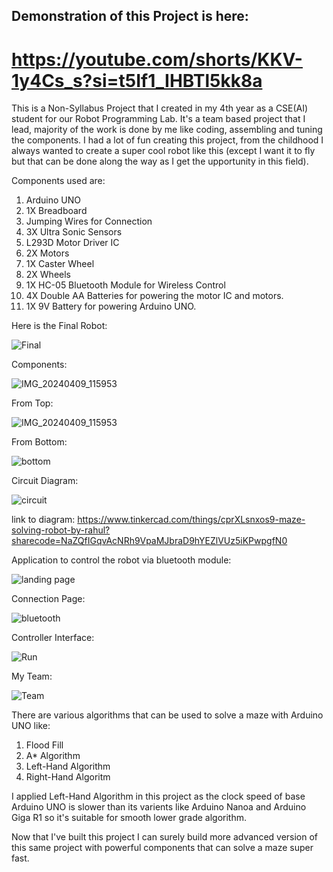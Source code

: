 ## Demonstration of this Project is here:
# https://youtube.com/shorts/KKV-1y4Cs_s?si=t5If1_IHBTl5kk8a

This is a Non-Syllabus Project that I created in my 4th year as a CSE(AI) student for our Robot Programming Lab.
It's a team based project that I lead, majority of the work is done by me like coding, assembling and tuning the components.
I had a lot of fun creating this project, from the childhood I always wanted to create a super cool robot like this (except I want it to fly but that can be done along the way as I get the upportunity in this field).

Components used are: 
1. Arduino UNO
2. 1X Breadboard
3. Jumping Wires for Connection
4. 3X Ultra Sonic Sensors
5. L293D Motor Driver IC
6. 2X Motors
7. 1X Caster Wheel
8. 2X Wheels 
9. 1X HC-05 Bluetooth Module for Wireless Control 
10. 4X Double AA Batteries for powering the motor IC and motors.
11. 1X 9V Battery for powering Arduino UNO.



Here is the Final Robot:


![Final](https://github.com/user-attachments/assets/e3444d11-7a9a-4d6e-9e62-cc71b1649c36)




Components:


![IMG_20240409_115953](https://github.com/user-attachments/assets/703b6a37-68b3-4c3f-bc76-a26302df582f)



From Top:


![IMG_20240409_115953](https://github.com/user-attachments/assets/703b6a37-68b3-4c3f-bc76-a26302df582f)


From Bottom:


![bottom](https://github.com/user-attachments/assets/2d74c6c0-a2fa-4857-b4fc-3c1c2c07badb)



Circuit Diagram:


![circuit](https://github.com/user-attachments/assets/fd8209a6-aeb3-4c57-8e66-8a17082a08fc)


link to diagram: https://www.tinkercad.com/things/cprXLsnxos9-maze-solving-robot-by-rahul?sharecode=NaZQfIGqvAcNRh9VpaMJbraD9hYEZlVUz5iKPwpgfN0



Application to control the robot via bluetooth module:


![landing page](https://github.com/user-attachments/assets/8b3b20f3-2fba-46f7-b0ef-b5e99f856dae)



Connection Page:


![bluetooth](https://github.com/user-attachments/assets/4ab0d920-08b6-42c4-8856-6c76fa057df7)



Controller Interface:


![Run](https://github.com/user-attachments/assets/fdbe7609-b4a1-4ea8-8e24-7fec91c2fe7f)



My Team:


![Team](https://github.com/user-attachments/assets/7abdf305-71c7-4f95-ab24-9745b6fa889e)



There are various algorithms that can be used to solve a maze with Arduino UNO like:
1. Flood Fill
2. A* Algorithm
3. Left-Hand Algorithm
4. Right-Hand Algoritm

I applied Left-Hand Algorithm in this project as the clock speed of base Arduino UNO is slower than its varients like Arduino Nanoa and Arduino Giga R1 so it's suitable for smooth lower grade algorithm.


Now that I've built this project I can surely build more advanced version of this same project with powerful components that can solve a maze super fast. 

